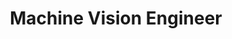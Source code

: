 ---
layout: content

number: 1
company: "UCSF Proctor Foundation"
period: "May, 2015 - present"
supervisor: Dr. Travis Porco
title: "Machine Vision Engineer "
location: "San Francisco, CA"
description: "We received a grant to investigate various machine learning algorithms to classifying images of everted eyelids. I worked with the PI to define the direction of the project and develop a grading algorithm according to WHO guidelines for identifying trachoma infection.  Also as part of this contract I developed an application to manage the uploading, storage and retrieval of images from studies."
---